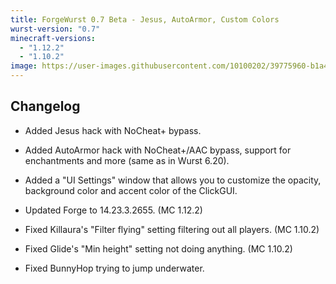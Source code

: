 ```yaml
---
title: ForgeWurst 0.7 Beta - Jesus, AutoArmor, Custom Colors
wurst-version: "0.7"
minecraft-versions:
  - "1.12.2"
  - "1.10.2"
image: https://user-images.githubusercontent.com/10100202/39775960-b1a4fbd0-52ff-11e8-8387-4e7d9395627f.jpg
---
```

## Changelog

- Added Jesus hack with NoCheat+ bypass.

- Added AutoArmor hack with NoCheat+/AAC bypass, support for enchantments and more (same as in Wurst 6.20).

- Added a "UI Settings" window that allows you to customize the opacity, background color and accent color of the ClickGUI.

- Updated Forge to 14.23.3.2655. (MC 1.12.2)

- Fixed Killaura's "Filter flying" setting filtering out all players. (MC 1.10.2)

- Fixed Glide's "Min height" setting not doing anything. (MC 1.10.2)

- Fixed BunnyHop trying to jump underwater.
